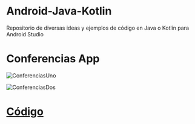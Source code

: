 # Android-Java-Kotlin
Repositorio de diversas ideas y ejemplos de código en Java o Kotlin para Android Studio 

# Conferencias App
![ConferenciasUno](https://firebasestorage.googleapis.com/v0/b/matiasnnr-repository.appspot.com/o/Gifs%2Fconferencias1.gif?alt=media&token=d2d2e882-8d61-480a-a0a7-da531d0dcf98)

![ConferenciasDos](https://firebasestorage.googleapis.com/v0/b/matiasnnr-repository.appspot.com/o/Gifs%2Fconferencias2.gif?alt=media&token=2ed43d2e-e88b-41cb-9f56-4ecc734c911b)

# [Código](https://github.com/matiasnnr/Android-Java-Kotlin/tree/master/Conferencias)
